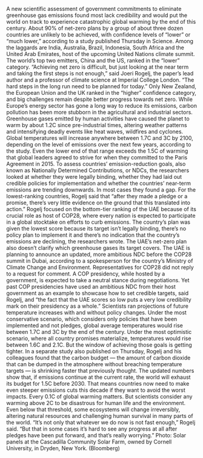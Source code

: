A new scientific assessment of government commitments to eliminate greenhouse gas emissions found most lack credibility and would put the world on track to experience catastrophic global warming by the end of this century.
About 90% of net-zero plans by a group of about three dozen countries are unlikely to be achieved, with confidence levels of “lower” or “much lower,” according to a study published Thursday in Science. Among the laggards are India, Australia, Brazil, Indonesia, South Africa and the United Arab Emirates, host of the upcoming United Nations climate summit. The world’s top two emitters, China and the US, ranked in the “lower” category.
“Achieving net zero is difficult, but just looking at the near term and taking the first steps is not enough,” said Joeri Rogelj, the paper’s lead author and a professor of climate science at Imperial College London. “The hard steps in the long run need to be planned for today.”
Only New Zealand, the European Union and the UK ranked in the “higher” confidence category, and big challenges remain despite better progress towards net zero. While Europe’s energy sector has gone a long way to reduce its emissions, carbon pollution has been more stubborn in the agricultural and industrial sectors.
Greenhouse gases emitted by human activities have caused the planet to warm by about 1.2C since pre-industrial times, altering weather patterns and intensifying deadly events like heat waves, wildfires and cyclones. Global temperatures will increase anywhere between 1.7C and 3C by 2100, depending on the level of emissions over the next few years, according to the study. Even the lower end of that range exceeds the 1.5C of warming that global leaders agreed to strive for when they committed to the Paris Agreement in 2015.
To assess countries’ emission-reduction goals, also known as Nationally Determined Contributions, or NDCs, the researchers looked at whether they were legally binding, whether they had laid out credible policies for implementation and whether the countries’ near-term emissions are trending downwards. In most cases they found a gap.
For the lowest-ranking countries, Rogelj said that “after they made a pledge or a promise, there’s very little evidence on the ground that this translated into action.”
Rogelj focused on the bottom-tier ranking of the UAE because of its crucial role as host of COP28, where every nation is expected to participate in a global stocktake on efforts to curb emissions. The country’s plan was given the lowest score because its target isn’t legally binding, there’s no policy plan to implement it and there’s no indication that the country’s emissions are declining, the researchers wrote. The UAE’s net-zero plan also doesn’t clarify which greenhouse gases its target covers.
The UAE is planning to announce an updated, more ambitious NDC before the COP28 summit in Dubai, according to a spokesperson for the country’s Ministry of Climate Change and Environment. Representatives for COP28 did not reply to a request for comment.
A COP presidency, while hosted by a government, is expected to take a neutral stance during negotiations. Yet past COP presidencies have used an ambitious NDC from their host government as an example to showcase how to set credible targets, said Rogelj, and “the fact that the UAE scores so low puts a very low credibility mark on their presidency as a whole.”
Scientists ran projections of future temperature increases with and without policy changes. Under the most conservative scenario, which considers only policies that have been implemented and not pledges, global average temperatures would rise between 1.7C and 3C by the end of the century. Under the most optimistic scenario, where all country promises materialize, temperatures would rise between 1.6C and 2.1C.
But the window of achieving those goals is getting tighter. In a separate study also published on Thursday, Rogelj and his colleagues found that the carbon budget — the amount of carbon dioxide that can be dumped in the atmosphere without breaching temperature targets — is shrinking faster that previously thought. The updated numbers show that, if emissions continue at the current rate, the world will exhaust its budget for 1.5C before 2030. That means countries now need to make even steeper emissions cuts this decade if they want to avoid the worst impacts.
Every 0.1C of global warming matters. But scientists consider any warming above 2C to be disastrous for human life and the environment. Even below that threshold, some ecosystems will change irreversibly, altering natural resources and challenging human survival in many parts of the world.
“It’s not only that whatever we do now is not fast enough,” Rogelj said. “But that in some cases it’s hard to see any progress at all after pledges have been put forward, and that’s really worrying.”
Photo: Solar panels at the Cascadilla Community Solar Farm, owned by Cornell University, in Dryden, New York. (Bloomberg)